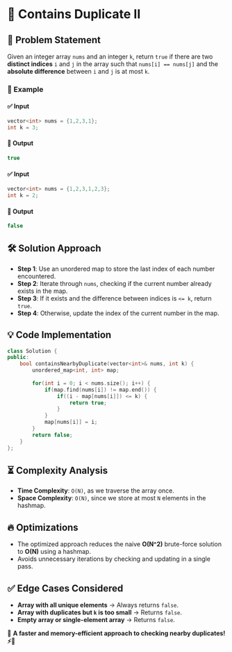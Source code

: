 # 🚀 Contains Duplicate II

## 📌 Problem Statement
Given an integer array `nums` and an integer `k`, return `true` if there are two **distinct indices** `i` and `j` in the array such that `nums[i] == nums[j]` and the **absolute difference** between `i` and `j` is at most `k`.

### 🔹 Example
#### ✅ Input
```cpp
vector<int> nums = {1,2,3,1};
int k = 3;
```
#### 🎯 Output
```cpp
true
```
#### ✅ Input
```cpp
vector<int> nums = {1,2,3,1,2,3};
int k = 2;
```
#### 🎯 Output
```cpp
false
```

## 🛠️ Solution Approach
- **Step 1**: Use an unordered map to store the last index of each number encountered.
- **Step 2**: Iterate through `nums`, checking if the current number already exists in the map.
- **Step 3**: If it exists and the difference between indices is `<= k`, return `true`.
- **Step 4**: Otherwise, update the index of the current number in the map.

## 💡 Code Implementation
```cpp
class Solution {
public:
    bool containsNearbyDuplicate(vector<int>& nums, int k) {
        unordered_map<int, int> map;
        
        for(int i = 0; i < nums.size(); i++) {
            if(map.find(nums[i]) != map.end()) {   
                if((i - map[nums[i]]) <= k) {
                    return true;
                }
            }
            map[nums[i]] = i;
        }
        return false;
    }
};
```

## ⏳ Complexity Analysis
- **Time Complexity**: `O(N)`, as we traverse the array once.
- **Space Complexity**: `O(N)`, since we store at most `N` elements in the hashmap.

## 🔥 Optimizations
- The optimized approach reduces the naive **O(N^2)** brute-force solution to **O(N)** using a hashmap.
- Avoids unnecessary iterations by checking and updating in a single pass.

## ✅ Edge Cases Considered
- **Array with all unique elements** → Always returns `false`.
- **Array with duplicates but `k` is too small** → Returns `false`.
- **Empty array or single-element array** → Returns `false`.

📌 **A faster and memory-efficient approach to checking nearby duplicates! ⚡️🚀**

